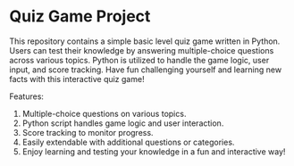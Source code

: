# Quiz Game Project

This repository contains a simple basic level quiz game written in Python. Users can test their knowledge by answering multiple-choice questions across various topics. Python is utilized to handle the game logic, user input, and score tracking. Have fun challenging yourself and learning new facts with this interactive quiz game!

Features:
1. Multiple-choice questions on various topics.
2. Python script handles game logic and user interaction.
3. Score tracking to monitor progress.
4. Easily extendable with additional questions or categories.
5. Enjoy learning and testing your knowledge in a fun and interactive way!
